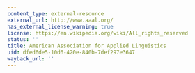 ```yaml
---
content_type: external-resource
external_url: http://www.aaal.org/
has_external_license_warning: true
license: https://en.wikipedia.org/wiki/All_rights_reserved
status: ''
title: American Association for Applied Linguistics
uid: dfed6de5-10d6-420e-840b-7def297e3647
wayback_url: ''
---
```

